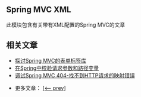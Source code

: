 ## Spring MVC XML

此模块包含有关带有XML配置的Spring MVC的文章

## 相关文章

+ [探讨Spring MVC的表单标签库](docs/探索SpringMVC的表单标签库.md)
+ [在Spring中校验请求参数和路径变量](docs/在Spring中验证RequestParams和PathVariables.md)
+ [调试Spring MVC 404-找不到HTTP请求的映射错误](docs/调试SpringMVC404-找不到HTTP请求的映射错误.md)

- 更多文章： [[<-- prev]](../spring-mvc-xml-1/README.md)